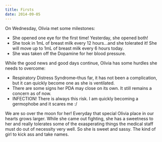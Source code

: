 ```yaml
---
title: Firsts
date: 2014-09-05
---
```


On Wednesday, Olivia met some milestones:

* She opened one eye for the first time! Yesterday, she opened both!
* She took in 1mL of breast milk every 12 hours…and she tolerated it!  She will move up to 1mL of breast milk every 6 hours today.
* She was taken off the Dopamine for her blood pressure.

While the good news and good days continue, Olivia has some hurdles she needs to overcome:

* Respiratory Distress Syndrome–thus far, it has not been a complication, but it can quickly become one as she is ventilated.
* There are some signs her PDA may close on its own.  It still remains a concern as of now.
* INFECTION!  There is always this risk.  I am quickly becoming a germophobe and it scares me :/

We are so over the moon for her!  Everyday that special Olivia place in our hearts grows larger.  While she came out fighting, she has a sweetness to her and really tolerates some of the exasperating things the medical staff must do out of necessity very well.  So she is sweet and sassy.  The kind of girl to kick ass and take names.